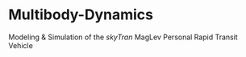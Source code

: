 # Multibody-Dynamics
Modeling &amp; Simulation of the _skyTran_ MagLev Personal Rapid Transit Vehicle
